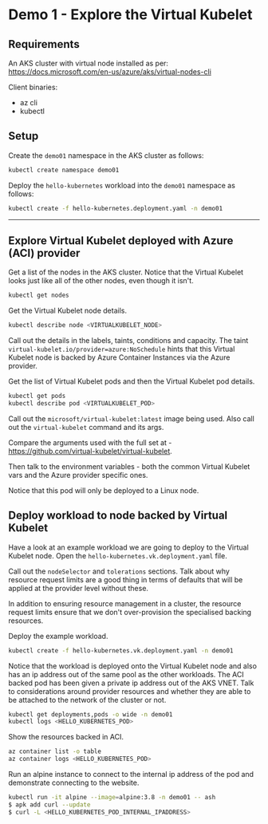 # Demo 1 - Explore the Virtual Kubelet

## Requirements
 
An AKS cluster with virtual node installed as per: https://docs.microsoft.com/en-us/azure/aks/virtual-nodes-cli

Client binaries:
- az cli
- kubectl

## Setup

Create the `demo01` namespace in the AKS cluster as follows:

```bash
kubectl create namespace demo01
```

Deploy the `hello-kubernetes` workload into the `demo01` namespace as follows:

```bash
kubectl create -f hello-kubernetes.deployment.yaml -n demo01
```
___

## Explore Virtual Kubelet deployed with Azure (ACI) provider

Get a list of the nodes in the AKS cluster. Notice that the Virtual Kubelet looks just like all of the other nodes, even though it isn't.

```bash
kubectl get nodes
```

Get the Virtual Kubelet node details.

```bash
kubectl describe node <VIRTUALKUBELET_NODE>
```

Call out the details in the labels, taints, conditions and capacity. The taint `virtual-kubelet.io/provider=azure:NoSchedule` hints that this Virtual Kubelet node is backed by Azure Container Instances via the Azure provider.

Get the list of Virtual Kubelet pods and then the Virtual Kubelet pod details.

```bash
kubectl get pods
kubectl describe pod <VIRTUALKUBELET_POD>
```

Call out the `microsoft/virtual-kubelet:latest` image being used. Also call out the `virtual-kubelet` command and its args. 

Compare the arguments used with the full set at - https://github.com/virtual-kubelet/virtual-kubelet.

Then talk to the environment variables - both the common Virtual Kubelet vars and the Azure provider specific ones.

Notice that this pod will only be deployed to a Linux node.

## Deploy workload to node backed by Virtual Kubelet

Have a look at an example workload we are going to deploy to the Virtual Kubelet node. Open the `hello-kubernetes.vk.deployment.yaml` file.

Call out the `nodeSelector` and `tolerations` sections. Talk about why resource request limits are a good thing in terms of defaults that will be applied at the provider level without these.

In addition to ensuring resource management in a cluster, the resource request limits ensure that we don't over-provision the specialised backing resources.

Deploy the example workload.

```bash
kubectl create -f hello-kubernetes.vk.deployment.yaml -n demo01
```

Notice that the workload is deployed onto the Virtual Kubelet node and also has an ip address out of the same pool as the other workloads. The ACI backed pod has been given a private ip address out of the AKS VNET. Talk to considerations around provider resources and whether they are able to be attached to the network of the cluster or not.

```bash
kubectl get deployments,pods -o wide -n demo01
kubectl logs <HELLO_KUBERNETES_POD>
```

Show the resources backed in ACI.

```bash
az container list -o table
az container logs <HELLO_KUBERNETES_POD>
```

Run an alpine instance to connect to the internal ip address of the pod and demonstrate connecting to the website.

```bash
kubectl run -it alpine --image=alpine:3.8 -n demo01 -- ash
$ apk add curl --update
$ curl -L <HELLO_KUBERNETES_POD_INTERNAL_IPADDRESS>
```